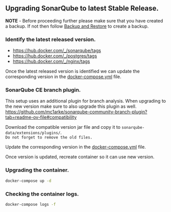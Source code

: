 ## Upgrading SonarQube to latest Stable Release.

**NOTE** - Before proceeding further please make sure that you have created a backup. If not then follow [Backup and Restore](./backup-and-restore.md) to create a backup.

### Identify the latest released version.
- https://hub.docker.com/_/sonarqube/tags
- https://hub.docker.com/_/postgres/tags
- https://hub.docker.com/_/nginx/tags

Once the latest released version is identified we can update the corresponding version in the [docker-compose.yml](./../docker-compose.yml) file.

### SonarQube CE branch plugin.
This setup uses an additional plugin for branch analysis. When upgrading to the new version make sure to also upgrade this plugin as well.
https://github.com/mc1arke/sonarqube-community-branch-plugin?tab=readme-ov-file#compatibility

Download the compatible version jar file and copy it to `sonarqube-data/extensions/plugins/`.  
`Do not forget to remove the old files.`

Update the corresponding version in the [docker-compose.yml](./../docker-compose.yml) file.

Once version is updated, recreate container so it can use new version.

### Upgrading the container.
```bash
docker-compose up -d
```

### Checking the container logs.
```bash
docker-compose logs -f
```
